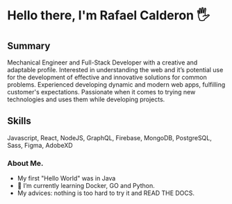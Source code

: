 # Hello there, I'm Rafael Calderon 🖐️
## Summary
<p>Mechanical Engineer and Full-Stack Developer with a creative and adaptable profile. Interested in understanding the web and it’s potential use for the development of effective and innovative solutions for common problems. Experienced developing dynamic and modern web apps, fulfilling customer's expectations. Passionate when it comes to trying new technologies and uses them while developing projects.</p>

## Skills
Javascript, React, NodeJS, GraphQL, Firebase, MongoDB, PostgreSQL, Sass, Figma, AdobeXD
### About Me.
- My first "Hello World" was in Java
- 🌱 I’m currently learning Docker, GO and Python.
- My advices: nothing is too hard to try it and READ THE DOCS.


<!--
**recalderon93/recalderon93** is a ✨ _special_ ✨ repository because its `README.md` (this file) appears on your GitHub profile.

Here are some ideas to get you started:

- 🔭 I’m currently working on ...
- 🌱 I’m currently learning ...
- 👯 I’m looking to collaborate on ...
- 🤔 I’m looking for help with ...
- 💬 Ask me about ...
- 📫 How to reach me: ...
- 😄 Pronouns: ...
- ⚡ Fun fact: ...
-->
